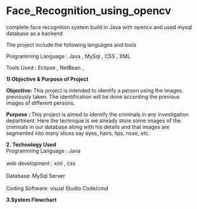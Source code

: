 # Face_Recognition_using_opencv
complete face recognition system build in Java with opencv and used mysql database as a backend 

The project include the following languages and tools

Programming Language : Java , MySql , CSS , XML

Tools Used : Eclipse , NetBean , 

<b>1) Objective & Purpose of Project </b>

<b>Objective: </b>
This project is intended to identify a person using the images previously taken. 
The identification will be done according the previous images of different persons. 

<b>Purpose : </b>
 This project is aimed to identify the criminals in any investigation department.
Here the technique is we already store some images of the criminals in our database along with his details
and that images are segmented into many slices say eyes, hairs, lips, nose, etc.


<b> 2. Technology Used </b>
<br>Programming Language : Java </br> 
<br>web development : xml , css </br>
<br>Database:  MySql Server </br>
<br>Coding Software: visual Studio Code/cmd </br>


<b>3.System Flowchart </b>
